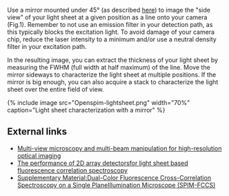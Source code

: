 ---
---
Use a mirror mounted under 45° (as described [here](Light-sheet_Calibration#tools_needed")) to image the "side view" of your light sheet at a given position as a line onto your camera (Fig.1). Remember to not use an emission filter in your detection path, as this typically blocks the excitation light. To avoid damage of your camera chip, reduce the laser intensity to a minimum and/or use a neutral density filter in your excitation path.

In the resulting image, you can extract the thickness of your light sheet by measuring the FWHM (full width at half maximum) of the line. Move the mirror sideways to characterize the light sheet at multiple positions. If the mirror is big enough, you can also acquire a stack to characterize the light sheet over the entire field of view.

{% include image src="Openspim-lightsheet.png" width="70%" caption="Light sheet characterization with a mirror" %}

## External links

  - [Multi-view microscopy and multi-beam manipulation for high-resolution optical imaging](https://freidok.uni-freiburg.de/data/1533)
  - [The performance of 2D array detectorsfor light sheet based fluorescence correlation spectroscopy](https://www.dbs.nus.edu.sg/lab/BFL/Singh%20AP%202013%202D%20array_supplementary.pdf)
  - [Supplementary Material:Dual-Color Fluorescence Cross-Correlation Spectroscopy on a Single PlaneIllumination Microscope (SPIM-FCCS)](https://www.dkfz.de/Macromol/publications/files/spimfccs2013_supplement.pdf)
